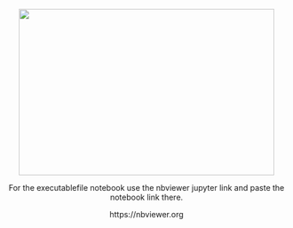 <p align="center"><img width="460" height="300" src="https://user-images.githubusercontent.com/68140840/192098566-0d45d6cd-9dee-4e93-9e87-3e01f387d1b4.png"></p>
<p align="center">For the executablefile notebook use the nbviewer jupyter link and paste the notebook link there.</p><p align="center">https://nbviewer.org</p>
